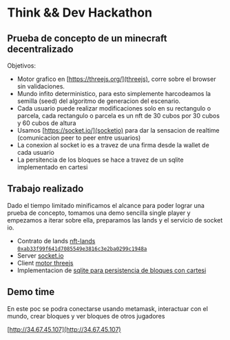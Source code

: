 # Think && Dev Hackathon

## Prueba de concepto de un minecraft decentralizado

Objetivos:
- Motor grafico en [https://threejs.org/](threejs), corre sobre el browser sin validaciones.
- Mundo infito deterministico, para esto simplemente harcodeamos la semilla (seed) del algoritmo de generacion del escenario.
- Cada usuario puede realizar modificaciones solo en su rectangulo o parcela, cada rectangulo o parcela es un nft de 30 cubos por 30 cubos y 60
 cubos de altura
- Usamos [https://socket.io/](socketio) para dar la sensacion de realtime (comunicacion peer to peer entre usuarios)
- La conexion al socket io es a travez de una firma desde la wallet de cada usuario
- La persitencia de los bloques se hace a travez de un sqlite implementado en cartesi

## Trabajo realizado

Dado el tiempo limitado minificamos el alcance para poder lograr una prueba de concepto, tomamos una demo sencilla single player y empezamos a iterar sobre ella, preparamos las lands y el servicio de socket io.

- Contrato de lands [nft-lands](https://github.com/nicobevilacqua/think-dev/tree/master/nft-lands) [`0xab33f99f641d7085549e3816c3e2ba0299c1948a`](https://goerli.etherscan.io/address/0xab33f99f641d7085549e3816c3e2ba0299c1948a#code)
- Server [socket.io](https://github.com/nicobevilacqua/think-dev/blob/master/server/index.js)
- Client [motor threejs](https://github.com/nicobevilacqua/think-dev/tree/master/client/src)
- Implementacion de [sqlite para persistencia de bloques con cartesi](https://github.com/nicobevilacqua/think-dev/tree/master/sqlite)

## Demo time
En este poc se podra conectarse usando metamask, interactuar con el mundo, crear bloques y ver bloques de otros jugadores

[http://34.67.45.107](http://34.67.45.107)
